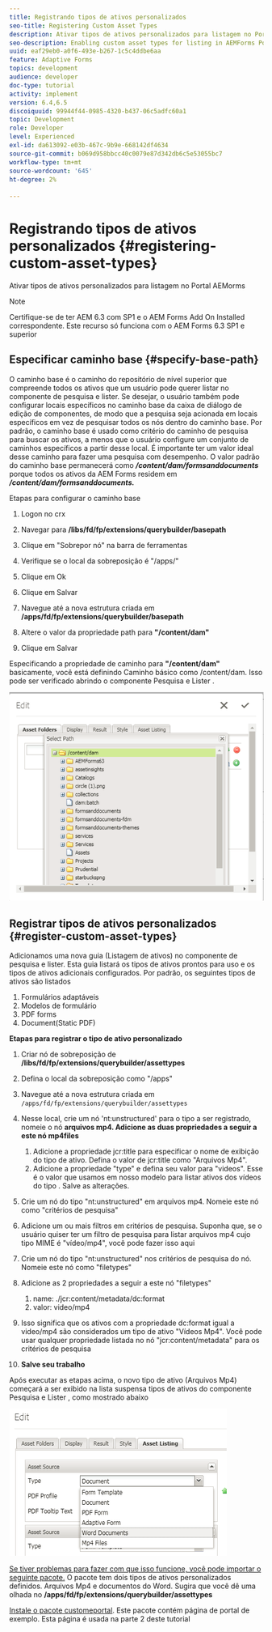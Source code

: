 ```yaml
---
title: Registrando tipos de ativos personalizados
seo-title: Registering Custom Asset Types
description: Ativar tipos de ativos personalizados para listagem no Portal AEMorms
seo-description: Enabling custom asset types for listing in AEMForms Portal
uuid: eaf29eb0-a0f6-493e-b267-1c5c4ddbe6aa
feature: Adaptive Forms
topics: development
audience: developer
doc-type: tutorial
activity: implement
version: 6.4,6.5
discoiquuid: 99944f44-0985-4320-b437-06c5adfc60a1
topic: Development
role: Developer
level: Experienced
exl-id: da613092-e03b-467c-9b9e-668142df4634
source-git-commit: b069d958bbcc40c0079e87d342db6c5e53055bc7
workflow-type: tm+mt
source-wordcount: '645'
ht-degree: 2%

---
```


# Registrando tipos de ativos personalizados {#registering-custom-asset-types}

Ativar tipos de ativos personalizados para listagem no Portal AEMorms

>[!NOTE]
>
>Certifique-se de ter AEM 6.3 com SP1 e o AEM Forms Add On Installed correspondente. Este recurso só funciona com o AEM Forms 6.3 SP1 e superior

## Especificar caminho base {#specify-base-path}

O caminho base é o caminho do repositório de nível superior que compreende todos os ativos que um usuário pode querer listar no componente de pesquisa e lister. Se desejar, o usuário também pode configurar locais específicos no caminho base da caixa de diálogo de edição de componentes, de modo que a pesquisa seja acionada em locais específicos em vez de pesquisar todos os nós dentro do caminho base. Por padrão, o caminho base é usado como critério do caminho de pesquisa para buscar os ativos, a menos que o usuário configure um conjunto de caminhos específicos a partir desse local. É importante ter um valor ideal desse caminho para fazer uma pesquisa com desempenho. O valor padrão do caminho base permanecerá como **_/content/dam/formsanddocuments_** porque todos os ativos da AEM Forms residem em **_/content/dam/formsanddocuments._**

Etapas para configurar o caminho base

1. Logon no crx
1. Navegar para **/libs/fd/fp/extensions/querybuilder/basepath**

1. Clique em &quot;Sobrepor nó&quot; na barra de ferramentas
1. Verifique se o local da sobreposição é &quot;/apps/&quot;
1. Clique em Ok
1. Clique em Salvar
1. Navegue até a nova estrutura criada em **/apps/fd/fp/extensions/querybuilder/basepath**

1. Altere o valor da propriedade path para **&quot;/content/dam&quot;**
1. Clique em Salvar

Especificando a propriedade de caminho para **&quot;/content/dam&quot;** basicamente, você está definindo Caminho básico como /content/dam. Isso pode ser verificado abrindo o componente Pesquisa e Lister .

![basepath](assets/basepath.png)

## Registrar tipos de ativos personalizados {#register-custom-asset-types}

Adicionamos uma nova guia (Listagem de ativos) no componente de pesquisa e lister. Esta guia listará os tipos de ativos prontos para uso e os tipos de ativos adicionais configurados. Por padrão, os seguintes tipos de ativos são listados

1. Formulários adaptáveis
1. Modelos de formulário
1. PDF forms
1. Document(Static PDF)

**Etapas para registrar o tipo de ativo personalizado**

1. Criar nó de sobreposição de **/libs/fd/fp/extensions/querybuilder/assettypes**

1. Defina o local da sobreposição como &quot;/apps&quot;
1. Navegue até a nova estrutura criada em `/apps/fd/fp/extensions/querybuilder/assettypes`

1. Nesse local, crie um nó &#39;nt:unstructured&#39; para o tipo a ser registrado, nomeie o nó **arquivos mp4. Adicione as duas propriedades a seguir a este nó mp4files**

   1. Adicione a propriedade jcr:title para especificar o nome de exibição do tipo de ativo. Defina o valor de jcr:title como &quot;Arquivos Mp4&quot;.
   1. Adicione a propriedade &quot;type&quot; e defina seu valor para &quot;videos&quot;. Esse é o valor que usamos em nosso modelo para listar ativos dos vídeos do tipo . Salve as alterações.

1. Crie um nó do tipo &quot;nt:unstructured&quot; em arquivos mp4. Nomeie este nó como &quot;critérios de pesquisa&quot;
1. Adicione um ou mais filtros em critérios de pesquisa. Suponha que, se o usuário quiser ter um filtro de pesquisa para listar arquivos mp4 cujo tipo MIME é &quot;vídeo/mp4&quot;, você pode fazer isso aqui
1. Crie um nó do tipo &quot;nt:unstructured&quot; nos critérios de pesquisa do nó. Nomeie este nó como &quot;filetypes&quot;
1. Adicione as 2 propriedades a seguir a este nó &quot;filetypes&quot;

   1. name: ./jcr:content/metadata/dc:format
   1. valor: video/mp4

1. Isso significa que os ativos com a propriedade dc:format igual a video/mp4 são considerados um tipo de ativo &quot;Vídeos Mp4&quot;. Você pode usar qualquer propriedade listada no nó &quot;jcr:content/metadata&quot; para os critérios de pesquisa

1. **Salve seu trabalho**

Após executar as etapas acima, o novo tipo de ativo (Arquivos Mp4) começará a ser exibido na lista suspensa tipos de ativos do componente Pesquisa e Lister , como mostrado abaixo

![arquivos mp4](assets/mp4files.png)

[Se tiver problemas para fazer com que isso funcione, você pode importar o seguinte pacote.](assets/assettypeskt1.zip) O pacote tem dois tipos de ativos personalizados definidos. Arquivos Mp4 e documentos do Word. Sugira que você dê uma olhada no **/apps/fd/fp/extensions/querybuilder/assettypes**

[Instale o pacote customeportal](assets/customportalpage.zip). Este pacote contém página de portal de exemplo. Esta página é usada na parte 2 deste tutorial

